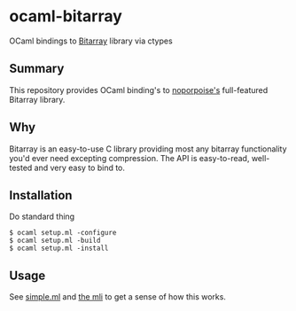 # ocaml-bitarray
OCaml bindings to [Bitarray](https://github.com/noporpoise/BitArray) library via ctypes

## Summary
This repository provides OCaml binding's to [noporpoise's](https://github.com/noporpoise) full-featured Bitarray library.

## Why
Bitarray is an easy-to-use C library providing most any bitarray functionality you'd ever need excepting compression.
The API is easy-to-read, well-tested and very easy to bind to.

## Installation
Do standard thing
```
$ ocaml setup.ml -configure
$ ocaml setup.ml -build
$ ocaml setup.ml -install
```

## Usage
See [simple.ml](examples/simple.ml) and [the mli](lib/bitarray.mli) to get a sense of how this works.
